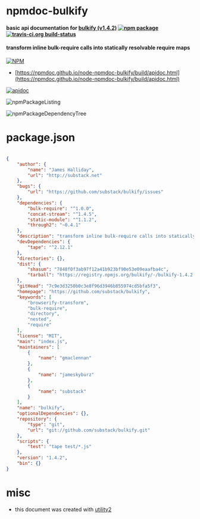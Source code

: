 # npmdoc-bulkify

#### basic api documentation for  [bulkify (v1.4.2)](https://github.com/substack/bulkify)  [![npm package](https://img.shields.io/npm/v/npmdoc-bulkify.svg?style=flat-square)](https://www.npmjs.org/package/npmdoc-bulkify) [![travis-ci.org build-status](https://api.travis-ci.org/npmdoc/node-npmdoc-bulkify.svg)](https://travis-ci.org/npmdoc/node-npmdoc-bulkify)

#### transform inline bulk-require calls into statically resolvable require maps

[![NPM](https://nodei.co/npm/bulkify.png?downloads=true&downloadRank=true&stars=true)](https://www.npmjs.com/package/bulkify)

- [https://npmdoc.github.io/node-npmdoc-bulkify/build/apidoc.html](https://npmdoc.github.io/node-npmdoc-bulkify/build/apidoc.html)

[![apidoc](https://npmdoc.github.io/node-npmdoc-bulkify/build/screenCapture.buildCi.browser.%252Ftmp%252Fbuild%252Fapidoc.html.png)](https://npmdoc.github.io/node-npmdoc-bulkify/build/apidoc.html)

![npmPackageListing](https://npmdoc.github.io/node-npmdoc-bulkify/build/screenCapture.npmPackageListing.svg)

![npmPackageDependencyTree](https://npmdoc.github.io/node-npmdoc-bulkify/build/screenCapture.npmPackageDependencyTree.svg)



# package.json

```json

{
    "author": {
        "name": "James Halliday",
        "url": "http://substack.net"
    },
    "bugs": {
        "url": "https://github.com/substack/bulkify/issues"
    },
    "dependencies": {
        "bulk-require": "^1.0.0",
        "concat-stream": "^1.4.5",
        "static-module": "^1.1.2",
        "through2": "~0.4.1"
    },
    "description": "transform inline bulk-require calls into statically resolvable require maps",
    "devDependencies": {
        "tape": "^2.12.1"
    },
    "directories": {},
    "dist": {
        "shasum": "7848f0f3ab97f12a41b923bf90e53e09eaafba4c",
        "tarball": "https://registry.npmjs.org/bulkify/-/bulkify-1.4.2.tgz"
    },
    "gitHead": "7c9e3d3250b0c3e8f96d3946b855974cd5bfa5f3",
    "homepage": "https://github.com/substack/bulkify",
    "keywords": [
        "browserify-transform",
        "bulk-require",
        "directory",
        "nested",
        "require"
    ],
    "license": "MIT",
    "main": "index.js",
    "maintainers": [
        {
            "name": "gmaclennan"
        },
        {
            "name": "jameskyburz"
        },
        {
            "name": "substack"
        }
    ],
    "name": "bulkify",
    "optionalDependencies": {},
    "repository": {
        "type": "git",
        "url": "git://github.com/substack/bulkify.git"
    },
    "scripts": {
        "test": "tape test/*.js"
    },
    "version": "1.4.2",
    "bin": {}
}
```



# misc
- this document was created with [utility2](https://github.com/kaizhu256/node-utility2)
